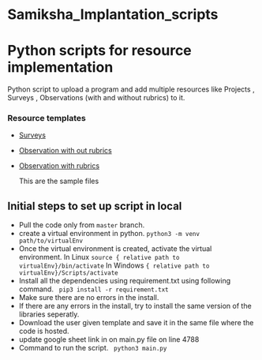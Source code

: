 # Samiksha_Implantation_scripts
# Python scripts for resource implementation

Python script to upload a program and add multiple resources like Projects , Surveys , Observations (with and without rubrics) to it.

### Resource templates

- [Surveys](https://docs.google.com/spreadsheets/d/1_gM6xnZh-20VwUfWAE8RA2I-ROv1Sl1RqmKilnl9zJM/edit#gid=749749187)
- [Observation with out rubrics](https://docs.google.com/spreadsheets/d/1sHMQsPBXjyYiDdzf3KAROlopSfJNqr3uNxaZkYhoHWI/edit#gid=1512308157)
- [Observation with rubrics](https://docs.google.com/spreadsheets/d/1fkEDShkMHChzjJonk7p5r0ib6nkSUYt2P0kS-Hyv-Qo/edit#gid=349978120)

  This are the sample files

## Initial steps to set up script in local

- Pull the code only from `master` branch.
- create a virtual environment in python.
  `python3 -m venv path/to/virtualEnv`
- Once the virtual environment is created, activate the virtual environment.
  In Linux
  `source { relative path to virtualEnv}/bin/activate`
  In Windows
  `{ relative path to virtualEnv}/Scripts/activate`
- Install all the dependencies using requirement.txt using following command.
  ` pip3 install -r requirement.txt`
- Make sure there are no errors in the install.
- If there are any errors in the install, try to install the same version of the libraries seperatly.
- Download the user given template and save it in the same file where the code is hosted.
- update google sheet link in on main.py file on line 4788
- Command to run the script.
  ` python3 main.py`